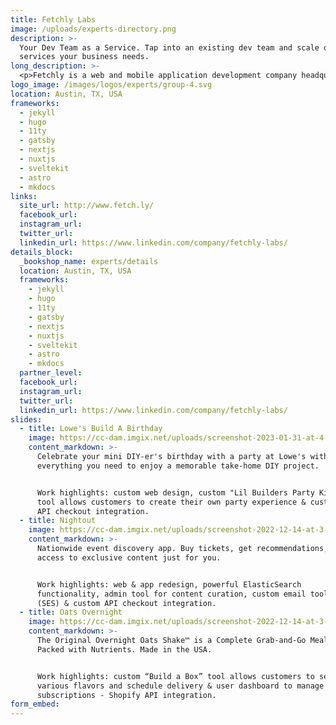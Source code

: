 ```yaml
---
title: Fetchly Labs
image: /uploads/experts-directory.png
description: >-
  Your Dev Team as a Service. Tap into an existing dev team and scale on
  services your business needs.
long_description: >-
  <p>Fetchly is a web and mobile application development company headquartered in Austin, Texas.</p><p>For over 6 years Fetchly Labs has developed software systems with various components (web, mobile, backend, data handling) alongside many talented organizations. We have a wealth of experience in the software development industry and love bringing our talents forward to solve new problems.</p><p>Our team is a collection of talented individuals in the areas of software development, product creation, project management, design, and quality assurance.</p><p>Our developers have decades of experience in the Web and Mobile, JAMStack, third-party integrations, data driven systems, eCommerce, and messaging systems (chat, SMS, email, push notifications).</p>
logo_image: /images/logos/experts/group-4.svg
location: Austin, TX, USA
frameworks:
  - jekyll
  - hugo
  - 11ty
  - gatsby
  - nextjs
  - nuxtjs
  - sveltekit
  - astro
  - mkdocs
links:
  site_url: http://www.fetch.ly/ 
  facebook_url:
  instagram_url:
  twitter_url:
  linkedin_url: https://www.linkedin.com/company/fetchly-labs/
details_block:
  _bookshop_name: experts/details
  location: Austin, TX, USA
  frameworks:
    - jekyll
    - hugo
    - 11ty
    - gatsby
    - nextjs
    - nuxtjs
    - sveltekit
    - astro
    - mkdocs
  partner_level:
  facebook_url:
  instagram_url:
  twitter_url:
  linkedin_url: https://www.linkedin.com/company/fetchly-labs/
slides:
  - title: Lowe's Build A Birthday
    image: https://cc-dam.imgix.net/uploads/screenshot-2023-01-31-at-4-23-44-pm.png
    content_markdown: >-
      Celebrate your mini DIY-er's birthday with a party at Lowe's with
      everything you need to enjoy a memorable take-home DIY project.


      Work highlights: custom web design, custom "Lil Builders Party Kit"
      tool allows customers to create their own party experience & custom
      API checkout integration.
  - title: Nightout
    image: https://cc-dam.imgix.net/uploads/screenshot-2022-12-14-at-3-16-05-pm.png
    content_markdown: >-
      Nationwide event discovery app. Buy tickets, get recommendations, and
      access to exclusive content just for you.


      Work highlights: web & app redesign, powerful ElasticSearch
      functionality, admin tool for content curation, custom email tool
      (SES) & custom API checkout integration.
  - title: Oats Overnight
    image: https://cc-dam.imgix.net/uploads/screenshot-2022-12-14-at-3-16-48-pm.png
    content_markdown: >-
      The Original Overnight Oats Shake™ is a Complete Grab-and-Go Meal
      Packed with Nutrients. Made in the USA.


      Work highlights: custom “Build a Box” tool allows customers to select
      various flavors and schedule delivery & user dashboard to manage
      subscriptions - Shopify API integration.
form_embed:
---
```

